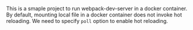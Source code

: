 This is a smaple project to run webpack-dev-server in a docker container. By default, mounting local file in a docker container does not invoke hot reloading.
We need to specify `poll` option to enable hot reloading.